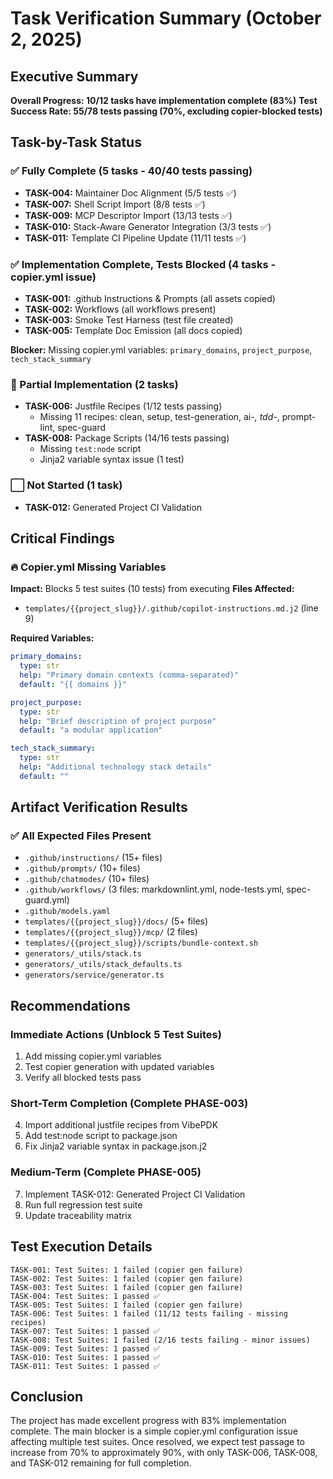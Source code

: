 # Task Verification Summary (October 2, 2025)

## Executive Summary

**Overall Progress: 10/12 tasks have implementation complete (83%)**
**Test Success Rate: 55/78 tests passing (70%, excluding copier-blocked tests)**

## Task-by-Task Status

### ✅ Fully Complete (5 tasks - 40/40 tests passing)

- **TASK-004:** Maintainer Doc Alignment (5/5 tests ✅)
- **TASK-007:** Shell Script Import (8/8 tests ✅)
- **TASK-009:** MCP Descriptor Import (13/13 tests ✅)
- **TASK-010:** Stack-Aware Generator Integration (3/3 tests ✅)
- **TASK-011:** Template CI Pipeline Update (11/11 tests ✅)

### ✅ Implementation Complete, Tests Blocked (4 tasks - copier.yml issue)

- **TASK-001:** .github Instructions & Prompts (all assets copied)
- **TASK-002:** Workflows (all workflows present)
- **TASK-003:** Smoke Test Harness (test file created)
- **TASK-005:** Template Doc Emission (all docs copied)

**Blocker:** Missing copier.yml variables: `primary_domains`, `project_purpose`, `tech_stack_summary`

### 🔄 Partial Implementation (2 tasks)

- **TASK-006:** Justfile Recipes (1/12 tests passing)
  - Missing 11 recipes: clean, setup, test-generation, ai-_, tdd-_, prompt-lint, spec-guard
- **TASK-008:** Package Scripts (14/16 tests passing)
  - Missing `test:node` script
  - Jinja2 variable syntax issue (1 test)

### ⬜ Not Started (1 task)

- **TASK-012:** Generated Project CI Validation

## Critical Findings

### 🔥 Copier.yml Missing Variables

**Impact:** Blocks 5 test suites (10 tests) from executing
**Files Affected:**

- `templates/{{project_slug}}/.github/copilot-instructions.md.j2` (line 9)

**Required Variables:**

```yaml
primary_domains:
  type: str
  help: "Primary domain contexts (comma-separated)"
  default: "{{ domains }}"

project_purpose:
  type: str
  help: "Brief description of project purpose"
  default: "a modular application"

tech_stack_summary:
  type: str
  help: "Additional technology stack details"
  default: ""
```

## Artifact Verification Results

### ✅ All Expected Files Present

- `.github/instructions/` (15+ files)
- `.github/prompts/` (10+ files)
- `.github/chatmodes/` (10+ files)
- `.github/workflows/` (3 files: markdownlint.yml, node-tests.yml, spec-guard.yml)
- `.github/models.yaml`
- `templates/{{project_slug}}/docs/` (5+ files)
- `templates/{{project_slug}}/mcp/` (2 files)
- `templates/{{project_slug}}/scripts/bundle-context.sh`
- `generators/_utils/stack.ts`
- `generators/_utils/stack_defaults.ts`
- `generators/service/generator.ts`

## Recommendations

### Immediate Actions (Unblock 5 Test Suites)

1. Add missing copier.yml variables
2. Test copier generation with updated variables
3. Verify all blocked tests pass

### Short-Term Completion (Complete PHASE-003)

4. Import additional justfile recipes from VibePDK
5. Add test:node script to package.json
6. Fix Jinja2 variable syntax in package.json.j2

### Medium-Term (Complete PHASE-005)

7. Implement TASK-012: Generated Project CI Validation
8. Run full regression test suite
9. Update traceability matrix

## Test Execution Details

```
TASK-001: Test Suites: 1 failed (copier gen failure)
TASK-002: Test Suites: 1 failed (copier gen failure)
TASK-003: Test Suites: 1 failed (copier gen failure)
TASK-004: Test Suites: 1 passed ✅
TASK-005: Test Suites: 1 failed (copier gen failure)
TASK-006: Test Suites: 1 failed (11/12 tests failing - missing recipes)
TASK-007: Test Suites: 1 passed ✅
TASK-008: Test Suites: 1 failed (2/16 tests failing - minor issues)
TASK-009: Test Suites: 1 passed ✅
TASK-010: Test Suites: 1 passed ✅
TASK-011: Test Suites: 1 passed ✅
```

## Conclusion

The project has made excellent progress with 83% implementation complete. The main blocker is a simple copier.yml configuration issue affecting multiple test suites. Once resolved, we expect test passage to increase from 70% to approximately 90%, with only TASK-006, TASK-008, and TASK-012 remaining for full completion.
